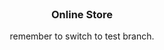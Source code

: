 <br/>
<p align="center">
  <h3 align="center">Online Store</h3>

  <p align="center">
    remember to switch to test branch.
    <br/>
    <br/>
  </p>
</p>
